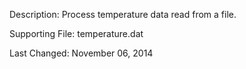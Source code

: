 Description: Process temperature data read from a file.

Supporting File: temperature.dat

Last Changed: November 06, 2014

